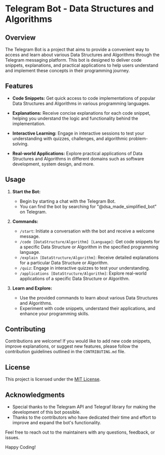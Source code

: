# Telegram Bot - Data Structures and Algorithms

## Overview

The Telegram Bot is a project that aims to provide a convenient way to access and learn about various Data Structures and Algorithms through the Telegram messaging platform. This bot is designed to deliver code snippets, explanations, and practical applications to help users understand and implement these concepts in their programming journey.

## Features

- **Code Snippets:** Get quick access to code implementations of popular Data Structures and Algorithms in various programming languages.

- **Explanations:** Receive concise explanations for each code snippet, helping you understand the logic and functionality behind the implementation.

- **Interactive Learning:** Engage in interactive sessions to test your understanding with quizzes, challenges, and algorithmic problem-solving.

- **Real-world Applications:** Explore practical applications of Data Structures and Algorithms in different domains such as software development, system design, and more.

## Usage

1. **Start the Bot:**

   - Begin by starting a chat with the Telegram Bot.
   - You can find the bot by searching for "@dsa_made_simplified_bot" on Telegram.

2. **Commands:**

   - `/start`: Initiate a conversation with the bot and receive a welcome message.
   - `/code [DataStructure/Algorithm] [Language]`: Get code snippets for a specific Data Structure or Algorithm in the specified programming language.
   - `/explain [DataStructure/Algorithm]`: Receive detailed explanations for a particular Data Structure or Algorithm.
   - `/quiz`: Engage in interactive quizzes to test your understanding.
   - `/applications [DataStructure/Algorithm]`: Explore real-world applications of a specific Data Structure or Algorithm.

3. **Learn and Explore:**
   - Use the provided commands to learn about various Data Structures and Algorithms.
   - Experiment with code snippets, understand their applications, and enhance your programming skills.

## Contributing

Contributions are welcome! If you would like to add new code snippets, improve explanations, or suggest new features, please follow the contribution guidelines outlined in the `CONTRIBUTING.md` file.

## License

This project is licensed under the [MIT License](LICENSE).

## Acknowledgments

- Special thanks to the Telegram API and Telegraf library for making the development of this bot possible.
- Thanks to the contributors who have dedicated their time and effort to improve and expand the bot's functionality.

Feel free to reach out to the maintainers with any questions, feedback, or issues.

Happy Coding!
